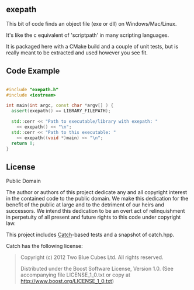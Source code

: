 ## exepath

This bit of code finds an object file (exe or dll) on Windows/Mac/Linux.

It's like the c equivalent of 'scriptpath' in many scripting languages.

It is packaged here with a CMake build and a couple of unit tests, but is 
really meant to be extracted and used however you see fit.

## Code Example

``` c++

#include "exepath.h"
#include <iostream>

int main(int argc, const char *argv[] ) {
  assert(exepath() == LIBRARY_FILEPATH);

  std::cerr << "Path to executable/library with exepath: "
    << exepath() << "\n";
  std::cerr << "Path to this executable: "
    << exepath((void *)main) << "\n";
  return 0;
}

```

## License

Public Domain

The author or authors of this project dedicate any and all copyright interest
in the contained code to the public domain. We make this dedication for the
benefit of the public at large and to the detriment of our heirs and
successors. We intend this dedication to be an overt act of relinquishment
in perpetuity of all present and future rights to this code under copyright
law. 

This project includes [Catch](https://github.com/philsquared/Catch)-based tests
and a snapshot of catch.hpp.

Catch has the following license:

> Copyright (c) 2012 Two Blue Cubes Ltd. All rights reserved.
>
> Distributed under the Boost Software License, Version 1.0. (See accompanying
> file LICENSE_1_0.txt or copy at http://www.boost.org/LICENSE_1_0.txt)

